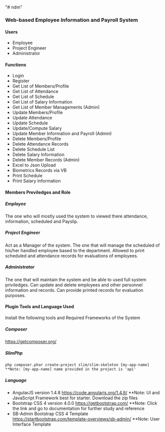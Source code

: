 "# ndm" 
### Web-based Employee Information and Payroll System

#### Users
 - Employee
 - Project Engineer
 - Administrator

#### Functions
 - Login
 - Register
 - Get List of Members/Profile
 - Get List of Attendance
 - Get List of Schedule
 - Get List of Salary Information
 - Get List of Member Managements (Admin)
 - Update Members/Profile
 - Update Attendance
 - Update Schedule
 - Update/Compute Salary
 - Update Member Information and Payroll (Admin)
 - Delete Members/Profile
 - Delete Attendance Records
 - Delete Schedule List
 - Delete Salary Information
 - Delete Member Records (Admin)
 - Excel to Json Upload
 - Biometrics Records via VB
 - Print Schedule
 - Print Salary Information
 
#### Members Previledges and Role
##### Employee
 The one who will mostly used the system to viewed there attendance, information, scheduled and Payslip.
##### Project Engineer
 Act as a Manager of the system. The one that will manage the scheduled of his/her handled employee based to the department. Allowed to print scheduled and attendance records for evaluations of employees.
##### Administrator
 The one that will maintain the system and be able to used full system priviledges.
Can update and delete employees and other personnel information and records. Can provide printed records for evaluation purposes. 

#### Plugin Tools and Language Used
Install the following tools and Required Frameworks of the System
##### Composer
 https://getcomposer.org/
##### SlimPhp
 ```
 php composer.phar create-project slim/slim-skeleton [my-app-name]
 **Note: [my-app-name] name provided in the project is 'api'
 ```

##### Language
- AngularJS 
	version 1.4.8
	https://code.angularjs.org/1.4.8/
	**Note: UI and JavaScript Framework best for starter. 
	Download the zip files
- Bootstrap CSS 4
	version 4.0.0
	https://getbootstrap.com/
	**Note: Click the link and go to documentation for further study and reference
- SB-Admin Bootstrap CSS 4 Template
	https://startbootstrap.com/template-overviews/sb-admin/
	**Note: User Interface Template
